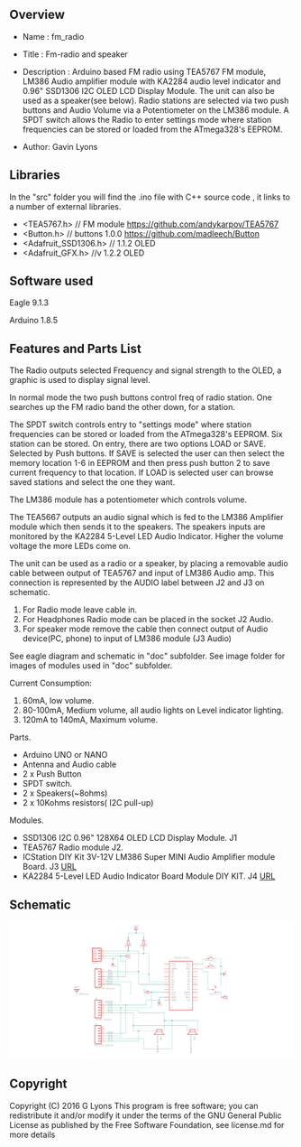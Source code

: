 Overview
--------------------
* Name : fm_radio
* Title : Fm-radio and speaker

* Description : Arduino based FM radio using TEA5767 FM module, LM386 Audio amplifier module
with KA2284 audio level indicator and 0.96" SSD1306 I2C OLED LCD Display Module.
The unit can also be used as a speaker(see below). Radio stations are selected via two push buttons
and Audio Volume via a Potentiometer on the LM386 module. A SPDT switch allows the Radio to enter settings mode
where station frequencies can be stored or loaded from the ATmega328's EEPROM.

* Author: Gavin Lyons

Libraries
------------------------

In the "src" folder you will find the  .ino file with C++ source code , it links to a number of 
external libraries.
 
* <TEA5767.h> // FM module https://github.com/andykarpov/TEA5767
* <Button.h> // buttons  1.0.0 https://github.com/madleech/Button 
* <Adafruit_SSD1306.h> // 1.1.2 OLED
* <Adafruit_GFX.h> //v 1.2.2 OLED


Software used
-----------------------------
Eagle 9.1.3

Arduino 1.8.5

Features and Parts List
------------------------------

The Radio outputs selected Frequency and signal strength to the OLED, a graphic is used to display signal level.

In normal mode the two push buttons control freq of radio station. 
One searches up the FM radio band the other down, for a station.

The SPDT switch controls entry to "settings mode" where station frequencies can be stored or loaded from the ATmega328's EEPROM. Six station can be stored. On entry, there are two options LOAD or SAVE. Selected by Push buttons.
If SAVE is selected the user can then select the memory location 1-6 in EEPROM and then press push button 2 to save
current frequency to that location. 
If LOAD is selected user can browse saved stations and select the one they want.

The LM386 module has a potentiometer which controls volume.

The TEA5667 outputs an audio signal which is fed to the LM386 Amplifier module which then sends it to the
speakers. The speakers inputs are monitored by the KA2284 5-Level LED Audio Indicator. Higher the volume voltage
the more LEDs come on.

The unit can be used as a radio or a speaker, by placing a removable audio cable between output
of TEA5767 and input of LM386 Audio amp. This connection is represented by the AUDIO label between
J2 and J3 on schematic.

1. For Radio mode leave cable in.
2. For Headphones Radio mode can  be placed in the socket J2 Audio.
3. For speaker mode remove the cable then connect output of Audio device(PC, phone) to input of LM386 module (J3 Audio)

See eagle diagram and schematic in "doc" subfolder.
See image folder for images of modules used in "doc" subfolder.


Current Consumption:

1. 60mA, low volume.
2. 80-100mA, Medium volume, all audio lights on Level indicator lighting.
3. 120mA to 140mA, Maximum volume.

Parts.

 *    Arduino UNO or NANO
 *    Antenna and Audio cable
 *    2 x Push Button
 *    SPDT switch.
 *    2 x Speakers(~8ohms)
 *    2 x 10Kohms resistors( I2C pull-up)

Modules.

 *    SSD1306 I2C 0.96" 128X64 OLED LCD Display Module. J1
 *    TEA5767 Radio module J2.
 *    ICStation DIY Kit 3V-12V LM386 Super MINI Audio Amplifier module Board. J3 [URL](http://www.icstation.com/icstation-lm386-super-mini-amplifier-board-p-5025.html)
 *    KA2284 5-Level LED Audio Indicator Board Module DIY KIT. J4 [URL]( http://3.bp.blogspot.com/-eO-9YtigXEs/T4lbYAR8BqI/AAAAAAAAAmM/sgNGqV6qTJo/s1600/5-LED-Vu-meter-circuit-using-KA2284.png)


 Schematic
 -----------------------
 ![ScreenShotradio](https://github.com/gavinlyonsrepo/Arduino_FM_radio/blob/master/doc/eagle/fm_radio.png)
 
 Copyright
-------------------------------
Copyright (C) 2016 G Lyons This program is free software; you can redistribute it and/or modify it under the terms of the GNU General Public License as published by the Free Software Foundation, see license.md for more details

